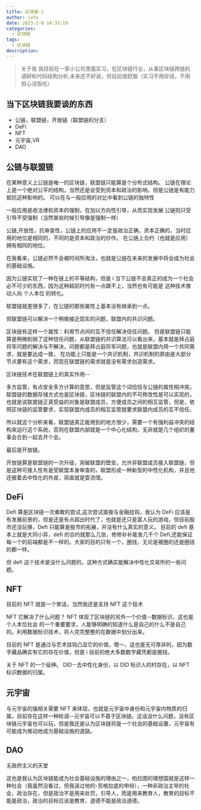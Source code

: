 ```yaml
---
title: 区块链-1
author: ivhu
date: 2023-2-8 14:33:19
categories:
  - 区块链
tags:
  - 区块链
description:
---
```


> 关于我
> 我目前在一家小公司里面实习，在区块链行业，从事区块链跨链的调研和代码结构分析,未来还不好说，但目前很舒服（实习不用存钱，不用担心没饭吃）

## 当下区块链我要谈的东西

- 公链，联盟链，开放链（联盟链的分支）
- DeFi
- NFT
- 元宇宙,VR
- DAO

## 公链与联盟链

在某种意义上公链是唯一的区块链，联盟链只能算是个分布式结构。
公链在理论上是一个绝对公平的结构，当然还是会受到资本和政治的影响，但是公链是有能力抵抗这种影响的。
可以在与一般应用的对比中看到公链的独特性

一般应用是收法律和资本的强制，在加以方向性引导，从而实现发展
公链则只受引导不受强制（当然某些时候引导像是强制一样）

公链,开放性，抗审查性，公链上的应用不一定是政治正确，资本正确的，当时应用的地位是相同的，不同的是资本和政治的炒作。
在公链上合约（也就是应用）拥有相同的地位。

在我看来，公链必然不会被时间所淘汰，也就是公链在未来的发展中将会成为社会的基础设施。

因为公链实现了一种在链上的平等结构，但是 i 当下公链不会真正的成为一个社会必不可少的东西，因为这种超前时代有一点跟不上，当然也有可能是 这种技术推动人向 个人本位 的转化。

联盟链就差很多了，在公链的那些属性上基本没有继承到一点。

但联盟链可以解决一个稍微接近现实的问题，联盟内的共识问题。

区块链有这样一个属性：利用节点间的互不信任解决信任问题。
但是联盟链只能算是稍微削弱了这种信任问题，从联盟链的共识算法可以看出来，基本就是拜占庭将军问题的解决与不解决，问题都是拜占庭将军问题，也就是联盟内用一个共同需求，就是要达成一致，
在功能上只能是一个共识机制，共识机制的原由是大部分节点要有这个需求，而现在联盟链的需求就是没有需求创造需求。

区块链技术在联盟链上的真实作用--

多方监管，有点安全多方计算的意思，但是监管这个词恰恰与公链的属性相冲突。
联盟链的数据存储方式也是区块链，区块链的联盟内的不可修改性是可以实现的，也就是说联盟链正真受益的对象是联盟成员，方便成员之间的相互监管，但是，依照区块链的监管要求，实现联盟内成员的相互监管就要求联盟内成员的互不信任。

所以就这个分析来看，联盟链真正能用到的地方很少，需要一个有强利益冲突的结构来运行这个系统，否则在联盟内部就是一个中心化结构，无非就是几个组织的董事会合到一起去开个会。

最后是开放链。

开放链算是联盟链的一次升级，突破联盟的壁垒，允许非联盟成员接入联盟链，但是这种可接入性有是受联盟本身审查的，联盟形成一种新型的中性化机构，并且他还披着去中性化的外皮，简直就是耍流氓。

## DeFi

Defi 算是区块链一次勇敢的尝试,这次尝试直接与金融挂钩，我认为 DeFi 应该是有发展前景的，但是还是有点超出时代了，也就是还只是富人玩的游戏，但目前股市还没玩够，Defi 只能算是股市的拓展，并没有什么真实的意义。
目前的 defi 基本上就是大同小异，defi 的合约就那么几张，修修补补能发几千个 Defi,还能保证每一个的前端都是不一样的。大家的目的只有一个，圈钱，无论是被圈的还是圈钱的都一样。

但 defi 这个技术是没什么问题的，这种方式确实能解决中性化交易所的一些问题。

## NFT

目前的 NFT 就是一个笑话，当然我还是支持 NFT 这个技术

NFT 它解决了什么问题？
NFT 体现了区块链的另外一个价值--数据标识，这也是 个人本位社会 的一个重要要求，人能够明确的知道什么是自己的什么不是自己的。利用数据标识技术，将人完完整整的在数据中划分出来。

目前的 NFT 是通过与艺术挂钩凸显它的价值，嗯～，这也是无可厚非的，因为数字藏品确实有它的存在价值，但是 i 目前的绝大多数数字藏凭都是圈钱。

关于 NFT 的一个延伸。
DID--去中性化身份，以 DID 标识人的村存在，以 NFT 标识数据的归属。

## 元宇宙

与元宇宙的强相关需要 NFT 来体现，也就是元宇宙中身份和元宇宙内物质的归属。目前存在这样一种轮调--元宇宙可以不基于区块链。这话没什么问题，没有区块链元宇宙也可以玩，但是我还是认为区块链将是一个社会的基础设置，元宇宙有可能成为推动他成为基础设施的道路。

## DAO

无政府主义的天堂

这也是我认为区块链能成为社会基础设施的理由之一，柏拉图的理想国就是这样一种社会（我虽然没看过，但我读过他的-苏格拉底的申辩），一种非政治主导的社会，政治存在，但是政治不是用来处罚，引导人，而是用来教育人，教育的目标不能是政治，政治的目标应该是教育，道德不能是政治道德。
